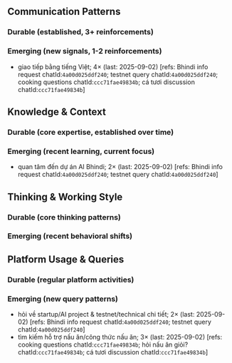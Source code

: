 ## Communication Patterns
### Durable (established, 3+ reinforcements)

### Emerging (new signals, 1-2 reinforcements)
- giao tiếp bằng tiếng Việt; 4× (last: 2025-09-02) [refs: Bhindi info request chatId:`4a00d025ddf240`; testnet query chatId:`4a00d025ddf240`; cooking questions chatId:`ccc71fae49834b`; cá tươi discussion chatId:`ccc71fae49834b`]

## Knowledge & Context
### Durable (core expertise, established over time)

### Emerging (recent learning, current focus)
- quan tâm đến dự án AI Bhindi; 2× (last: 2025-09-02) [refs: Bhindi info request chatId:`4a00d025ddf240`; testnet query chatId:`4a00d025ddf240`]

## Thinking & Working Style
### Durable (core thinking patterns)

### Emerging (recent behavioral shifts)

## Platform Usage & Queries
### Durable (regular platform activities)

### Emerging (new query patterns)
- hỏi về startup/AI project & testnet/technical chi tiết; 2× (last: 2025-09-02) [refs: Bhindi info request chatId:`4a00d025ddf240`; testnet query chatId:`4a00d025ddf240`]
- tìm kiếm hỗ trợ nấu ăn/công thức nấu ăn; 3× (last: 2025-09-02) [refs: cooking questions chatId:`ccc71fae49834b`; hỏi nấu ăn giỏi? chatId:`ccc71fae49834b`; cá tươi discussion chatId:`ccc71fae49834b`]